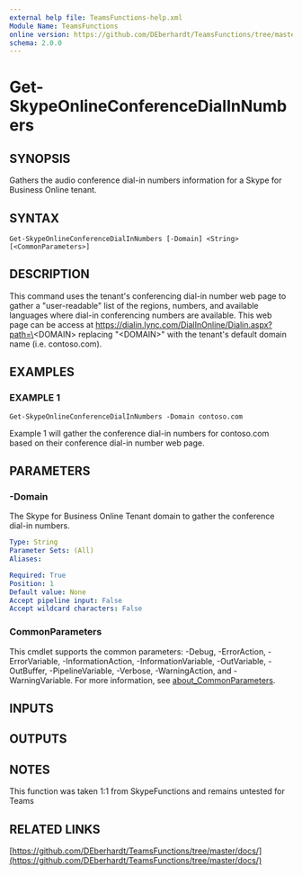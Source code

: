 ```yaml
---
external help file: TeamsFunctions-help.xml
Module Name: TeamsFunctions
online version: https://github.com/DEberhardt/TeamsFunctions/tree/master/docs/
schema: 2.0.0
---
```


# Get-SkypeOnlineConferenceDialInNumbers

## SYNOPSIS
Gathers the audio conference dial-in numbers information for a Skype for Business Online tenant.

## SYNTAX

```
Get-SkypeOnlineConferenceDialInNumbers [-Domain] <String> [<CommonParameters>]
```

## DESCRIPTION
This command uses the tenant's conferencing dial-in number web page to gather a "user-readable" list of
the regions, numbers, and available languages where dial-in conferencing numbers are available.
This web
page can be access at https://dialin.lync.com/DialInOnline/Dialin.aspx?path=\<DOMAIN\> replacing "\<DOMAIN\>"
with the tenant's default domain name (i.e.
contoso.com).

## EXAMPLES

### EXAMPLE 1
```
Get-SkypeOnlineConferenceDialInNumbers -Domain contoso.com
```

Example 1 will gather the conference dial-in numbers for contoso.com based on their conference dial-in number web page.

## PARAMETERS

### -Domain
The Skype for Business Online Tenant domain to gather the conference dial-in numbers.

```yaml
Type: String
Parameter Sets: (All)
Aliases:

Required: True
Position: 1
Default value: None
Accept pipeline input: False
Accept wildcard characters: False
```

### CommonParameters
This cmdlet supports the common parameters: -Debug, -ErrorAction, -ErrorVariable, -InformationAction, -InformationVariable, -OutVariable, -OutBuffer, -PipelineVariable, -Verbose, -WarningAction, and -WarningVariable. For more information, see [about_CommonParameters](http://go.microsoft.com/fwlink/?LinkID=113216).

## INPUTS

## OUTPUTS

## NOTES
This function was taken 1:1 from SkypeFunctions and remains untested for Teams

## RELATED LINKS

[https://github.com/DEberhardt/TeamsFunctions/tree/master/docs/](https://github.com/DEberhardt/TeamsFunctions/tree/master/docs/)

